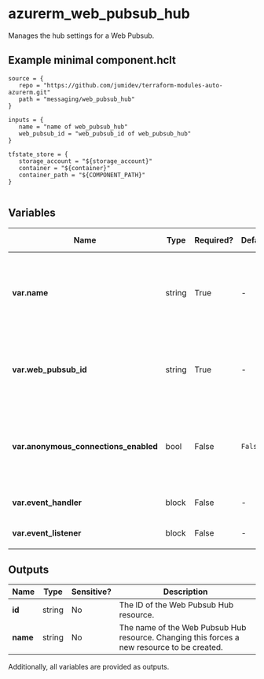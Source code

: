 # azurerm_web_pubsub_hub

Manages the hub settings for a Web Pubsub.

## Example minimal component.hclt

```hcl
source = {
   repo = "https://github.com/jumidev/terraform-modules-auto-azurerm.git" 
   path = "messaging/web_pubsub_hub" 
}

inputs = {
   name = "name of web_pubsub_hub" 
   web_pubsub_id = "web_pubsub_id of web_pubsub_hub" 
}

tfstate_store = {
   storage_account = "${storage_account}" 
   container = "${container}" 
   container_path = "${COMPONENT_PATH}" 
}


```

## Variables

| Name | Type | Required? |  Default  |  possible values |  Description |
| ---- | ---- | --------- |  ----------- | ----------- | ----------- |
| **var.name** | string | True | -  |  -  |  The name of the Web Pubsub hub service. Changing this forces a new resource to be created. | 
| **var.web_pubsub_id** | string | True | -  |  -  |  Specifies the id of the Web Pubsub. Changing this forces a new resource to be created. | 
| **var.anonymous_connections_enabled** | bool | False | `False`  |  `true`, `false`  |  Is anonymous connections are allowed for this hub? Defaults to `false`. Possible values are `true`, `false`. | 
| **var.event_handler** | block | False | -  |  -  |  An `event_handler` block. | 
| **var.event_listener** | block | False | -  |  -  |  An `event_listener` block. | 



## Outputs

| Name | Type | Sensitive? | Description |
| ---- | ---- | --------- | --------- |
| **id** | string | No  | The ID of the Web Pubsub Hub resource. | 
| **name** | string | No  | The name of the Web Pubsub Hub resource. Changing this forces a new resource to be created. | 

Additionally, all variables are provided as outputs.
